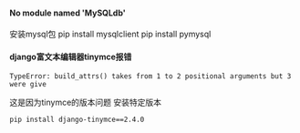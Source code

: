 #### No module named 'MySQLdb'
安装mysql包
pip install mysqlclient
pip install pymysql

#### django富文本编辑器tinymce报错
```
TypeError: build_attrs() takes from 1 to 2 positional arguments but 3 were give
```
这是因为tinymce的版本问题
安装特定版本
```
pip install django-tinymce==2.4.0
```